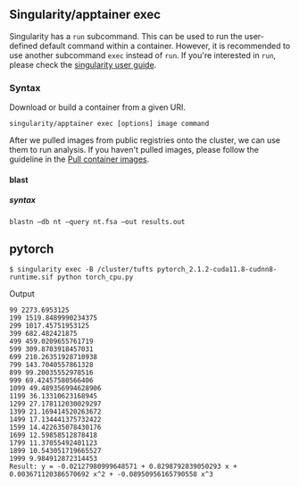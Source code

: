## Singularity/apptainer exec
Singularity has a `run` subcommand. This can be used to run the user-defined default command within a container. However, it is recommended to use another subcommand `exec` instead of `run`. If you're interested in `run`, please check the [singularity user guide](https://docs.sylabs.io/guides/3.8/user-guide/cli/singularity_run.html#singularity-run). 

### Syntax
Download or build a container from a given URI. 
```
singularity/apptainer exec [options] image command
```

After we pulled images from public registries onto the cluster, we can use them to run analysis. If you haven't pulled images, please follow the guideline in the [Pull container images](hands-on/pull_run.md).
#### blast
##### syntax
```
blastn –db nt –query nt.fsa –out results.out  
```


## pytorch
```
$ singularity exec -B /cluster/tufts pytorch_2.1.2-cuda11.8-cudnn8-runtime.sif python torch_cpu.py 
```

Output
```
99 2273.6953125
199 1519.8489990234375
299 1017.45751953125
399 682.482421875
499 459.0209655761719
599 309.8703918457031
699 210.26351928710938
799 143.7040557861328
899 99.20035552978516
999 69.42457580566406
1099 49.489356994628906
1199 36.13310623168945
1299 27.178112030029297
1399 21.169414520263672
1499 17.134441375732422
1599 14.422635078430176
1699 12.59858512878418
1799 11.37055492401123
1899 10.543051719665527
1999 9.984912872314453
Result: y = -0.02127980999648571 + 0.8298792839050293 x + 0.003671120386570692 x^2 + -0.08950956165790558 x^3
```